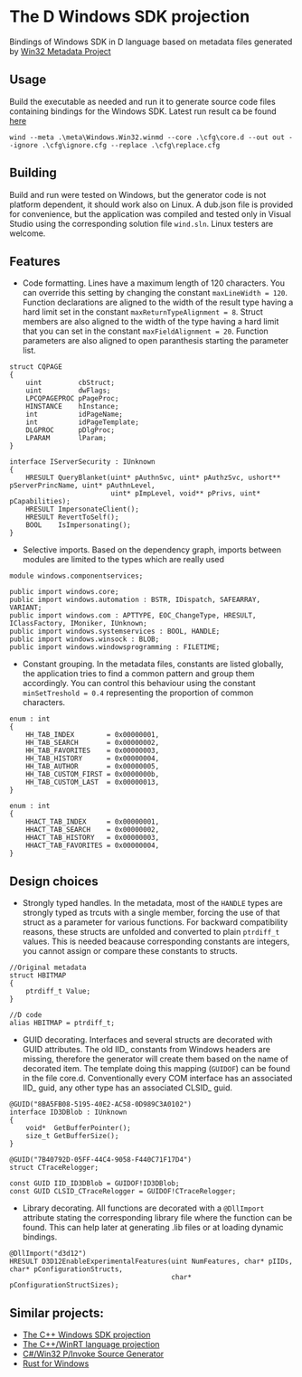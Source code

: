 # The D Windows SDK projection

Bindings of Windows SDK in D language based on metadata files generated by [Win32 Metadata Project](https://github.com/microsoft/win32metadata/)

## Usage

Build the executable as needed and run it to generate source code files containing bindings for the Windows SDK. Latest run result ca be found [here](https://github.com/rumbu13/windows-d/tree/master/out/windows) 

```
wind --meta .\meta\Windows.Win32.winmd --core .\cfg\core.d --out out --ignore .\cfg\ignore.cfg --replace .\cfg\replace.cfg 
```

## Building

Build and run were tested on Windows, but the generator code is not platform dependent, it should work also on Linux. A dub.json file is provided for convenience, but the application was compiled and tested only in Visual Studio using the corresponding solution file ```wind.sln```. Linux testers are welcome.

## Features

- Code formatting. Lines have a maximum length of 120 characters. You can override this setting by changing the constant ```maxLineWidth = 120```. Function declarations are aligned to the width of the result type having a hard limit set in the constant ```maxReturnTypeAlignment = 8```. Struct members are also aligned to the width of the type having a hard limit that you can set in the constant ```maxFieldAlignment = 20```. Function parameters are also aligned to open paranthesis starting the parameter list.

```
struct CQPAGE
{
    uint         cbStruct;
    uint         dwFlags;
    LPCQPAGEPROC pPageProc;
    HINSTANCE    hInstance;
    int          idPageName;
    int          idPageTemplate;
    DLGPROC      pDlgProc;
    LPARAM       lParam;
}

interface IServerSecurity : IUnknown
{
    HRESULT QueryBlanket(uint* pAuthnSvc, uint* pAuthzSvc, ushort** pServerPrincName, uint* pAuthnLevel, 
                         uint* pImpLevel, void** pPrivs, uint* pCapabilities);
    HRESULT ImpersonateClient();
    HRESULT RevertToSelf();
    BOOL    IsImpersonating();
}

```
- Selective imports. Based on the dependency graph, imports between modules are limited to the types which are really used

```
module windows.componentservices;

public import windows.core;
public import windows.automation : BSTR, IDispatch, SAFEARRAY, VARIANT;
public import windows.com : APTTYPE, EOC_ChangeType, HRESULT, IClassFactory, IMoniker, IUnknown;
public import windows.systemservices : BOOL, HANDLE;
public import windows.winsock : BLOB;
public import windows.windowsprogramming : FILETIME;

```

- Constant grouping. In the metadata files, constants are listed globally, the application tries to find a common pattern and group them accordingly. You can control this behaviour using the constant ```minSetTreshold = 0.4``` representing the proportion of common characters.

```
enum : int
{
    HH_TAB_INDEX        = 0x00000001,
    HH_TAB_SEARCH       = 0x00000002,
    HH_TAB_FAVORITES    = 0x00000003,
    HH_TAB_HISTORY      = 0x00000004,
    HH_TAB_AUTHOR       = 0x00000005,
    HH_TAB_CUSTOM_FIRST = 0x0000000b,
    HH_TAB_CUSTOM_LAST  = 0x00000013,
}

enum : int
{
    HHACT_TAB_INDEX     = 0x00000001,
    HHACT_TAB_SEARCH    = 0x00000002,
    HHACT_TAB_HISTORY   = 0x00000003,
    HHACT_TAB_FAVORITES = 0x00000004,
}

```

## Design choices

- Strongly typed handles. In the metadata, most of the ```HANDLE``` types are strongly typed as trcuts with a single member, forcing the use of that struct as a parameter for various functions. For backward compatibility reasons, these structs are unfolded and converted to plain ```ptrdiff_t``` values. This is needed beacause corresponding constants are integers, you cannot assign or compare these constants to structs.

```
//Original metadata
struct HBITMAP
{
    ptrdiff_t Value;
}

//D code
alias HBITMAP = ptrdiff_t;
```

- GUID decorating. Interfaces and several structs are decorated with GUID attributes. The old IID_ constants from Windows headers are missing, therefore the generator will create them based on the name of decorated item. The template doing this mapping (```GUIDOF```) can be found in the file core.d. Conventionally every COM interface has an associated IID_ guid, any other type has an associated CLSID_ guid.

```
@GUID("8BA5FB08-5195-40E2-AC58-0D989C3A0102")
interface ID3DBlob : IUnknown
{
    void*  GetBufferPointer();
    size_t GetBufferSize();
}

@GUID("7B40792D-05FF-44C4-9058-F440C71F17D4")
struct CTraceRelogger;

const GUID IID_ID3DBlob = GUIDOF!ID3DBlob;
const GUID CLSID_CTraceRelogger = GUIDOF!CTraceRelogger;

```

- Library decorating. All functions are decorated with a ```@DllImport``` attribute stating the corresponding library file where the function can be found. This can help later at generating .lib files or at loading dynamic bindings.

```
@DllImport("d3d12")
HRESULT D3D12EnableExperimentalFeatures(uint NumFeatures, char* pIIDs, char* pConfigurationStructs, 
                                        char* pConfigurationStructSizes);
```

## Similar projects:

- [The C++ Windows SDK projection](https://github.com/microsoft/cppwin32)
- [The C++/WinRT language projection](https://github.com/microsoft/cppwinrt)
- [C#/Win32 P/Invoke Source Generator](https://github.com/microsoft/cswin32)
- [Rust for Windows](https://github.com/microsoft/windows-rs)
